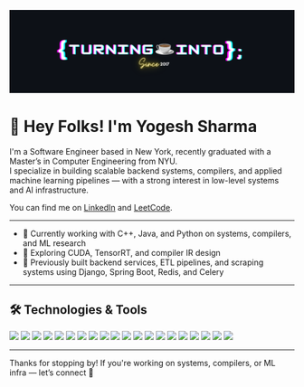 [![Header](https://raw.githubusercontent.com/ygsharma/ygsharma/main/github_header.png "Header")](#)

# 👋 Hey Folks! I'm Yogesh Sharma

I'm a Software Engineer based in New York, recently graduated with a Master’s in Computer Engineering from NYU.  
I specialize in building scalable backend systems, compilers, and applied machine learning pipelines — with a strong interest in low-level systems and AI infrastructure.

You can find me on [LinkedIn](https://www.linkedin.com/in/yogeshsharma-ai/) and [LeetCode](https://leetcode.com/ygsharma/).

---

- 🔭 Currently working with C++, Java, and Python on systems, compilers, and ML research
- 🧠 Exploring CUDA, TensorRT, and compiler IR design
- 🔧 Previously built backend services, ETL pipelines, and scraping systems using Django, Spring Boot, Redis, and Celery

---

## 🛠️ Technologies & Tools

![](https://img.shields.io/badge/OS-Linux-informational?style=flat&logo=linux&logoColor=white&color=2bbc8a)
![](https://img.shields.io/badge/Code-C++-informational?style=flat&logo=cpp&logoColor=white&color=2bbc8a)
![](https://img.shields.io/badge/Code-Java-informational?style=flat&logo=java&logoColor=white&color=2bbc8a)
![](https://img.shields.io/badge/Code-Python-informational?style=flat&logo=python&logoColor=white&color=2bbc8a)
![](https://img.shields.io/badge/Framework-Django-informational?style=flat&logo=django&logoColor=white&color=2bbc8a)
![](https://img.shields.io/badge/Framework-Spring_Boot-informational?style=flat&logo=spring&logoColor=white&color=2bbc8a)
![](https://img.shields.io/badge/Framework-FastAPI-informational?style=flat&logo=fastapi&logoColor=white&color=2bbc8a)
![](https://img.shields.io/badge/Tools-Redis-informational?style=flat&logo=redis&logoColor=white&color=2bbc8a)
![](https://img.shields.io/badge/Tools-Celery-informational?style=flat&logo=python&logoColor=white&color=2bbc8a)
![](https://img.shields.io/badge/Container-Docker-informational?style=flat&logo=docker&logoColor=white&color=2bbc8a)
![](https://img.shields.io/badge/Cloud-AWS-informational?style=flat&logo=amazonaws&logoColor=white&color=2bbc8a)
![](https://img.shields.io/badge/DB-PostgreSQL-informational?style=flat&logo=postgresql&logoColor=white&color=2bbc8a)
![](https://img.shields.io/badge/DB-MongoDB-informational?style=flat&logo=mongodb&logoColor=white&color=2bbc8a)
![](https://img.shields.io/badge/DB-Oracle-informational?style=flat&logo=oracle&logoColor=white&color=2bbc8a)
![](https://img.shields.io/badge/Message-Kafka-informational?style=flat&logo=apachekafka&logoColor=white&color=2bbc8a)
![](https://img.shields.io/badge/Protobuf-GRPC-informational?style=flat&logo=protobuf&logoColor=white&color=2bbc8a)
![](https://img.shields.io/badge/Debug-GDB-informational?style=flat&logo=gnu&logoColor=white&color=2bbc8a)
![](https://img.shields.io/badge/ML-PyTorch-informational?style=flat&logo=pytorch&logoColor=white&color=2bbc8a)
![](https://img.shields.io/badge/ML-TabPFN-informational?style=flat&logo=python&logoColor=white&color=2bbc8a)
![](https://img.shields.io/badge/GPU-CUDA-informational?style=flat&logo=nvidia&logoColor=white&color=2bbc8a)

---

Thanks for stopping by! If you're working on systems, compilers, or ML infra — let’s connect 🚀
